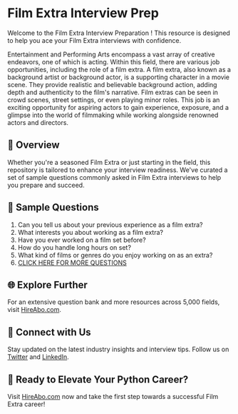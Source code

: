 # Film Extra Interview Prep

Welcome to the Film Extra Interview Preparation ! This resource is designed to help you ace your Film Extra interviews with confidence.

Entertainment and Performing Arts encompass a vast array of creative endeavors, one of which is acting. Within this field, there are various job opportunities, including the role of a film extra. A film extra, also known as a background artist or background actor, is a supporting character in a movie scene. They provide realistic and believable background action, adding depth and authenticity to the film's narrative. Film extras can be seen in crowd scenes, street settings, or even playing minor roles. This job is an exciting opportunity for aspiring actors to gain experience, exposure, and a glimpse into the world of filmmaking while working alongside renowned actors and directors.

## 🚀 Overview

Whether you're a seasoned Film Extra or just starting in the field, this repository is tailored to enhance your interview readiness. We've curated a set of sample questions commonly asked in Film Extra interviews to help you prepare and succeed.

## 📝 Sample Questions

1. Can you tell us about your previous experience as a film extra?
2. What interests you about working as a film extra?
3. Have you ever worked on a film set before?
4. How do you handle long hours on set?
5. What kind of films or genres do you enjoy working on as an extra?
6. [CLICK HERE FOR MORE QUESTIONS](https://hireabo.com/job/16_0_20/Film%20Extra)

## 🌐 Explore Further

For an extensive question bank and more resources across 5,000 fields, visit [HireAbo.com](https://www.hireabo.com).

## 📱 Connect with Us

Stay updated on the latest industry insights and interview tips. Follow us on [Twitter](https://twitter.com/hireabo) and [LinkedIn](https://www.linkedin.com/in/hire-abo-3609972a8/).

## 🚀 Ready to Elevate Your Python Career?

Visit [HireAbo.com](https://www.hireabo.com) now and take the first step towards a successful Film Extra career!